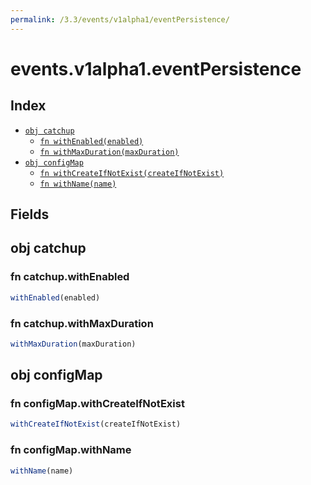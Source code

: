 ```yaml
---
permalink: /3.3/events/v1alpha1/eventPersistence/
---
```


# events.v1alpha1.eventPersistence



## Index

* [`obj catchup`](#obj-catchup)
  * [`fn withEnabled(enabled)`](#fn-catchupwithenabled)
  * [`fn withMaxDuration(maxDuration)`](#fn-catchupwithmaxduration)
* [`obj configMap`](#obj-configmap)
  * [`fn withCreateIfNotExist(createIfNotExist)`](#fn-configmapwithcreateifnotexist)
  * [`fn withName(name)`](#fn-configmapwithname)

## Fields

## obj catchup



### fn catchup.withEnabled

```ts
withEnabled(enabled)
```



### fn catchup.withMaxDuration

```ts
withMaxDuration(maxDuration)
```



## obj configMap



### fn configMap.withCreateIfNotExist

```ts
withCreateIfNotExist(createIfNotExist)
```



### fn configMap.withName

```ts
withName(name)
```


